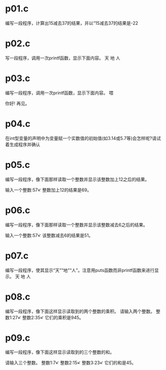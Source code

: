 # p01.c
编写一段程序，计算出15减去37的结果，并以“15减去37的结果是-22
# p02.c
写一段程序，调用一次printf函数，显示下面内容。
天
地
人
# p03.c
编写一段程序，调用一次printf函数，显示下面内容。
喂

你好!
再见。
# p04.c
在int型变量的声明中为变量赋一个实数值的初始值(如3.14或5.7等)会怎样呢?请试着生成程序并确认
# p05.c
编写一段程序，像下面那样读取一个整数并显示该整数加上12之后的结果。

输入一个整数:57↙
整数加上12的结果是69。
# p06.c
编写一段程序，像下面那样读取一个整数并显示该整数减去6之后的结果。

输入一个整数:57↙
该整数减去6的结果是51。


# p07.c
编写一段程序，使其显示“天”“地”“人”。注意用puts函数而非printf函数来进行显示。
天
地
人
# p08.c
编写一段程序，像下面这样显示读取到的两个整数的乘积。
请输入两个整数。
整数1:27↙
整数2:35↙
它们的乘积是945。
# p09.c
编写一段程序，像下面这样显示读取到的三个整数的和。

请输入三个整数。
整数1:7↙
整数2:15↙
整数3:23↙
它们的和是45。